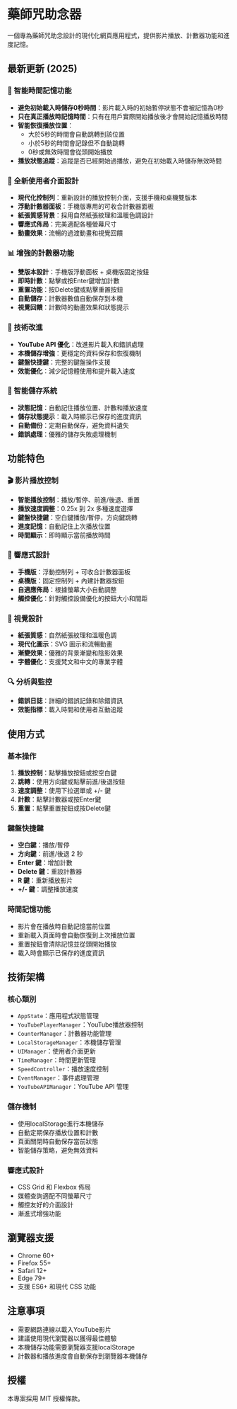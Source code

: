 # 藥師咒助念器

一個專為藥師咒助念設計的現代化網頁應用程式，提供影片播放、計數器功能和進度記憶。

## 最新更新 (2025)

### 🎯 智能時間記憶功能
- **避免初始載入時儲存0秒時間**：影片載入時的初始暫停狀態不會被記憶為0秒
- **只在真正播放時記憶時間**：只有在用戶實際開始播放後才會開始記憶播放時間
- **智能恢復播放位置**：
  - 大於5秒的時間會自動跳轉到該位置
  - 小於5秒的時間會記錄但不自動跳轉
  - 0秒或無效時間會從頭開始播放
- **播放狀態追蹤**：追蹤是否已經開始過播放，避免在初始載入時儲存無效時間

### 🎨 全新使用者介面設計
- **現代化控制列**：重新設計的播放控制介面，支援手機和桌機雙版本
- **浮動計數器面板**：手機版專用的可收合計數器面板
- **紙張質感背景**：採用自然紙張紋理和溫暖色調設計
- **響應式佈局**：完美適配各種螢幕尺寸
- **動畫效果**：流暢的過渡動畫和視覺回饋

### 📊 增強的計數器功能
- **雙版本設計**：手機版浮動面板 + 桌機版固定按鈕
- **即時計數**：點擊或按Enter鍵增加計數
- **重置功能**：按Delete鍵或點擊重置按鈕
- **自動儲存**：計數器數值自動保存到本機
- **視覺回饋**：計數時的動畫效果和狀態提示

### 🔧 技術改進
- **YouTube API 優化**：改進影片載入和錯誤處理
- **本機儲存增強**：更穩定的資料保存和恢復機制
- **鍵盤快捷鍵**：完整的鍵盤操作支援
- **效能優化**：減少記憶體使用和提升載入速度

### 💾 智能儲存系統
- **狀態記憶**：自動記住播放位置、計數和播放速度
- **儲存狀態提示**：載入時顯示已保存的進度資訊
- **自動備份**：定期自動保存，避免資料遺失
- **錯誤處理**：優雅的儲存失敗處理機制

## 功能特色

### 🎬 影片播放控制
- **智能播放控制**：播放/暫停、前進/後退、重置
- **播放速度調整**：0.25x 到 2x 多種速度選擇
- **鍵盤快捷鍵**：空白鍵播放/暫停，方向鍵跳轉
- **進度記憶**：自動記住上次播放位置
- **時間顯示**：即時顯示當前播放時間

### 📱 響應式設計
- **手機版**：浮動控制列 + 可收合計數器面板
- **桌機版**：固定控制列 + 內建計數器按鈕
- **自適應佈局**：根據螢幕大小自動調整
- **觸控優化**：針對觸控設備優化的按鈕大小和間距

### 🎨 視覺設計
- **紙張質感**：自然紙張紋理和溫暖色調
- **現代化圖示**：SVG 圖示和流暢動畫
- **漸變效果**：優雅的背景漸變和陰影效果
- **字體優化**：支援梵文和中文的專業字體

### 🔍 分析與監控
- **錯誤日誌**：詳細的錯誤記錄和除錯資訊
- **效能指標**：載入時間和使用者互動追蹤

## 使用方式

### 基本操作
1. **播放控制**：點擊播放按鈕或按空白鍵
2. **跳轉**：使用方向鍵或點擊前進/後退按鈕
3. **速度調整**：使用下拉選單或 +/- 鍵
4. **計數**：點擊計數器或按Enter鍵
5. **重置**：點擊重置按鈕或按Delete鍵

### 鍵盤快捷鍵
- **空白鍵**：播放/暫停
- **方向鍵**：前進/後退 2 秒
- **Enter 鍵**：增加計數
- **Delete 鍵**：重設計數器
- **R 鍵**：重新播放影片
- **+/- 鍵**：調整播放速度

### 時間記憶功能
- 影片會在播放時自動記憶當前位置
- 重新載入頁面時會自動恢復到上次播放位置
- 重置按鈕會清除記憶並從頭開始播放
- 載入時會顯示已保存的進度資訊

## 技術架構

### 核心類別
- `AppState`：應用程式狀態管理
- `YouTubePlayerManager`：YouTube播放器控制
- `CounterManager`：計數器功能管理
- `LocalStorageManager`：本機儲存管理
- `UIManager`：使用者介面更新
- `TimeManager`：時間更新管理
- `SpeedController`：播放速度控制
- `EventManager`：事件處理管理
- `YouTubeAPIManager`：YouTube API 管理

### 儲存機制
- 使用localStorage進行本機儲存
- 自動定期保存播放位置和計數
- 頁面關閉時自動保存當前狀態
- 智能儲存策略，避免無效資料

### 響應式設計
- CSS Grid 和 Flexbox 佈局
- 媒體查詢適配不同螢幕尺寸
- 觸控友好的介面設計
- 漸進式增強功能

## 瀏覽器支援
- Chrome 60+
- Firefox 55+
- Safari 12+
- Edge 79+
- 支援 ES6+ 和現代 CSS 功能

## 注意事項

- 需要網路連線以載入YouTube影片
- 建議使用現代瀏覽器以獲得最佳體驗
- 本機儲存功能需要瀏覽器支援localStorage
- 計數器和播放進度會自動保存到瀏覽器本機儲存

## 授權

本專案採用 MIT 授權條款。
